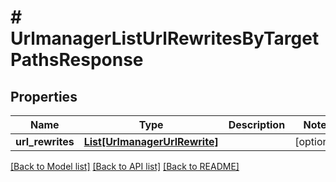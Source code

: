 # # UrlmanagerListUrlRewritesByTargetPathsResponse


## Properties 


Name | Type | Description | Notes
------------ | ------------- | ------------- | -------------
**url_rewrites**| [**List[UrlmanagerUrlRewrite]**](UrlmanagerUrlRewrite.md) |   | [optional]


[[Back to Model list]](../../README.md#models) [[Back to API list]](../../README.md#endpoints) [[Back to README]](../../README.md)

